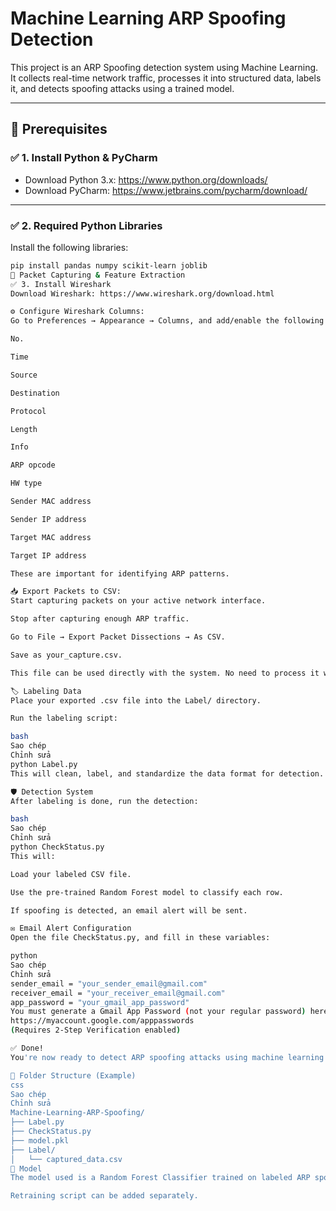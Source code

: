 # Machine Learning ARP Spoofing Detection

This project is an ARP Spoofing detection system using Machine Learning. It collects real-time network traffic, processes it into structured data, labels it, and detects spoofing attacks using a trained model.

---

## 📌 Prerequisites

### ✅ 1. Install Python & PyCharm

- Download Python 3.x: https://www.python.org/downloads/
- Download PyCharm: https://www.jetbrains.com/pycharm/download/

---

### ✅ 2. Required Python Libraries

Install the following libraries:

```bash
pip install pandas numpy scikit-learn joblib
📡 Packet Capturing & Feature Extraction
✅ 3. Install Wireshark
Download Wireshark: https://www.wireshark.org/download.html

⚙️ Configure Wireshark Columns:
Go to Preferences → Appearance → Columns, and add/enable the following columns (as in the provided example file):

No.

Time

Source

Destination

Protocol

Length

Info

ARP opcode

HW type

Sender MAC address

Sender IP address

Target MAC address

Target IP address

These are important for identifying ARP patterns.

📥 Export Packets to CSV:
Start capturing packets on your active network interface.

Stop after capturing enough ARP traffic.

Go to File → Export Packet Dissections → As CSV.

Save as your_capture.csv.

This file can be used directly with the system. No need to process it with CICFlowMeter.

🏷️ Labeling Data
Place your exported .csv file into the Label/ directory.

Run the labeling script:

bash
Sao chép
Chỉnh sửa
python Label.py
This will clean, label, and standardize the data format for detection.

🛡️ Detection System
After labeling is done, run the detection:

bash
Sao chép
Chỉnh sửa
python CheckStatus.py
This will:

Load your labeled CSV file.

Use the pre-trained Random Forest model to classify each row.

If spoofing is detected, an email alert will be sent.

✉️ Email Alert Configuration
Open the file CheckStatus.py, and fill in these variables:

python
Sao chép
Chỉnh sửa
sender_email = "your_sender_email@gmail.com"
receiver_email = "your_receiver_email@gmail.com"
app_password = "your_gmail_app_password"
You must generate a Gmail App Password (not your regular password) here:
https://myaccount.google.com/apppasswords
(Requires 2-Step Verification enabled)

✅ Done!
You're now ready to detect ARP spoofing attacks using machine learning and real traffic data!

📂 Folder Structure (Example)
css
Sao chép
Chỉnh sửa
Machine-Learning-ARP-Spoofing/
├── Label.py
├── CheckStatus.py
├── model.pkl
├── Label/
│   └── captured_data.csv
🧠 Model
The model used is a Random Forest Classifier trained on labeled ARP spoofing data.

Retraining script can be added separately.
